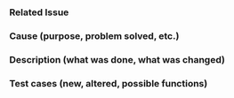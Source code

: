 ### Related Issue


### Cause (purpose, problem solved, etc.)


### Description (what was done, what was changed)


### Test cases (new, altered, possible functions)